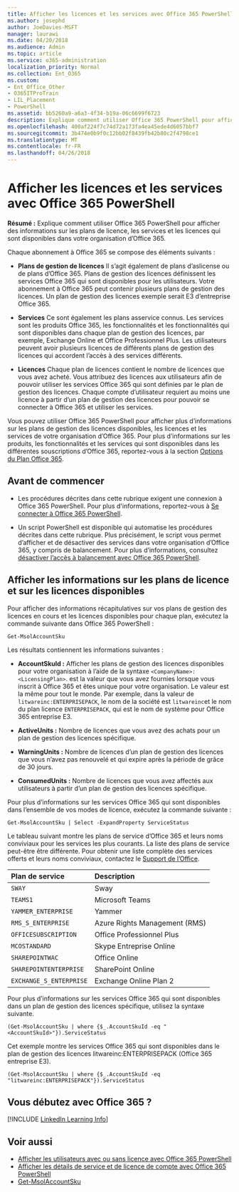 ```yaml
---
title: Afficher les licences et les services avec Office 365 PowerShell
ms.author: josephd
author: JoeDavies-MSFT
manager: laurawi
ms.date: 04/20/2018
ms.audience: Admin
ms.topic: article
ms.service: o365-administration
localization_priority: Normal
ms.collection: Ent_O365
ms.custom:
- Ent_Office_Other
- O365ITProTrain
- LIL_Placement
- PowerShell
ms.assetid: bb5260a9-a6a3-4f34-b19a-06c6699f6723
description: Explique comment utiliser Office 365 PowerShell pour afficher des informations sur les plans de licence, les services et les licences qui sont disponibles dans votre organisation d’Office 365.
ms.openlocfilehash: 400af224f7c74d72a173fa4ea45ede4d6057bbf7
ms.sourcegitcommit: 3b474e0b9f0c12bb02f8439fb42b80c2f4798ce1
ms.translationtype: MT
ms.contentlocale: fr-FR
ms.lasthandoff: 04/26/2018
---
```

# <a name="view-licenses-and-services-with-office-365-powershell"></a>Afficher les licences et les services avec Office 365 PowerShell

**Résumé :** Explique comment utiliser Office 365 PowerShell pour afficher des informations sur les plans de licence, les services et les licences qui sont disponibles dans votre organisation d’Office 365.
  
Chaque abonnement à Office 365 se compose des éléments suivants :

- **Plans de gestion de licences** Il s’agit également de plans d’aslicense ou de plans d’Office 365. Plans de gestion des licences définissent les services Office 365 qui sont disponibles pour les utilisateurs. Votre abonnement à Office 365 peut contenir plusieurs plans de gestion des licences. Un plan de gestion des licences exemple serait E3 d’entreprise Office 365.
    
- **Services** Ce sont également les plans asservice connus. Les services sont les produits Office 365, les fonctionnalités et les fonctionnalités qui sont disponibles dans chaque plan de gestion des licences, par exemple, Exchange Online et Office Professionnel Plus. Les utilisateurs peuvent avoir plusieurs licences de différents plans de gestion des licences qui accordent l’accès à des services différents.
    
- **Licences** Chaque plan de licences contient le nombre de licences que vous avez acheté. Vous attribuez des licences aux utilisateurs afin de pouvoir utiliser les services Office 365 qui sont définies par le plan de gestion des licences. Chaque compte d’utilisateur requiert au moins une licence à partir d’un plan de gestion des licences pour pouvoir se connecter à Office 365 et utiliser les services.
    
Vous pouvez utiliser Office 365 PowerShell pour afficher plus d’informations sur les plans de gestion des licences disponibles, les licences et les services de votre organisation d’Office 365. Pour plus d’informations sur les produits, les fonctionnalités et les services qui sont disponibles dans les différentes souscriptions d’Office 365, reportez-vous à la section [Options du Plan Office 365](https://go.microsoft.com/fwlink/p/?LinkId=691147).

## <a name="before-you-begin"></a>Avant de commencer

- Les procédures décrites dans cette rubrique exigent une connexion à Office 365 PowerShell. Pour plus d'informations, reportez-vous à [Se connecter à Office 365 PowerShell](connect-to-office-365-powershell.md).
    
- Un script PowerShell est disponible qui automatise les procédures décrites dans cette rubrique. Plus précisément, le script vous permet d’afficher et de désactiver des services dans votre organisation d’Office 365, y compris de balancement. Pour plus d’informations, consultez [désactiver l’accès à balancement avec Office 365 PowerShell](disable-access-to-sway-with-office-365-powershell.md).
    
## <a name="view-information-about-licensing-plans-and-the-available-licenses"></a>Afficher les informations sur les plans de licence et sur les licences disponibles

Pour afficher des informations récapitulatives sur vos plans de gestion des licences en cours et les licences disponibles pour chaque plan, exécutez la commande suivante dans Office 365 PowerShell :
  
```
Get-MsolAccountSku
```

Les résultats contiennent les informations suivantes :
  
- **AccountSkuId :** Afficher les plans de gestion des licences disponibles pour votre organisation à l’aide de la syntaxe `<CompanyName>:<LicensingPlan>`.  _<CompanyName>_ est la valeur que vous avez fournies lorsque vous inscrit à Office 365 et êtes unique pour votre organisation. Le _<LicensingPlan>_ valeur est la même pour tout le monde. Par exemple, dans la valeur de `litwareinc:ENTERPRISEPACK`, le nom de la société est `litwareinc`et le nom du plan licence `ENTERPRISEPACK`, qui est le nom de système pour Office 365 entreprise E3.
    
- **ActiveUnits :** Nombre de licences que vous avez des achats pour un plan de gestion des licences spécifique.
    
- **WarningUnits :** Nombre de licences d’un plan de gestion des licences que vous n’avez pas renouvelé et qui expire après la période de grâce de 30 jours.
    
- **ConsumedUnits :** Nombre de licences que vous avez affectés aux utilisateurs à partir d’un plan de gestion des licences spécifique.
    
Pour plus d’informations sur les services Office 365 qui sont disponibles dans l’ensemble de vos modes de licence, exécutez la commande suivante :
  
```
Get-MsolAccountSku | Select -ExpandProperty ServiceStatus
```

Le tableau suivant montre les plans de service d’Office 365 et leurs noms conviviaux pour les services les plus courants. La liste des plans de service peut-être être différente. Pour obtenir une liste complète des services offerts et leurs noms conviviaux, contactez le [Support de l’Office](https://support.office.com/home/contact).
  
|**Plan de service**|**Description**|
|:-----|:-----|
| `SWAY` <br/> |Sway  <br/> |
| `TEAMS1` <br/> |Microsoft Teams  <br/> |
| `YAMMER_ENTERPRISE` <br/> |Yammer  <br/> |
| `RMS_S_ENTERPRISE` <br/> |Azure Rights Management (RMS)  <br/> |
| `OFFICESUBSCRIPTION` <br/> |Office Professionnel Plus  <br/> |
| `MCOSTANDARD` <br/> |Skype Entreprise Online  <br/> |
| `SHAREPOINTWAC` <br/> |Office Online  <br/> |
| `SHAREPOINTENTERPRISE` <br/> |SharePoint Online  <br/> |
| `EXCHANGE_S_ENTERPRISE` <br/> |Exchange Online Plan 2  <br/> |
   
Pour plus d’informations sur les services Office 365 qui sont disponibles dans un plan de gestion des licences spécifique, utilisez la syntaxe suivante.
  
```
(Get-MsolAccountSku | where {$_.AccountSkuId -eq "<AccountSkuId>"}).ServiceStatus
```

Cet exemple montre les services Office 365 qui sont disponibles dans le plan de gestion des licences litwareinc:ENTERPRISEPACK (Office 365 entreprise E3).
  
```
(Get-MsolAccountSku | where {$_.AccountSkuId -eq "litwareinc:ENTERPRISEPACK"}).ServiceStatus
```

## <a name="new-to-office-365"></a>Vous débutez avec Office 365 ?

[!INCLUDE [LinkedIn Learning Info](../common/office/linkedin-learning-info.md)]
   
## <a name="see-also"></a>Voir aussi

- [Afficher les utilisateurs avec ou sans licence avec Office 365 PowerShell](view-licensed-and-unlicensed-users-with-office-365-powershell.md)
- [Afficher les détails de service et de licence de compte avec Office 365 PowerShell](view-account-license-and-service-details-with-office-365-powershell.md)
- [Get-MsolAccountSku](https://go.microsoft.com/fwlink/p/?LinkId=691549)


